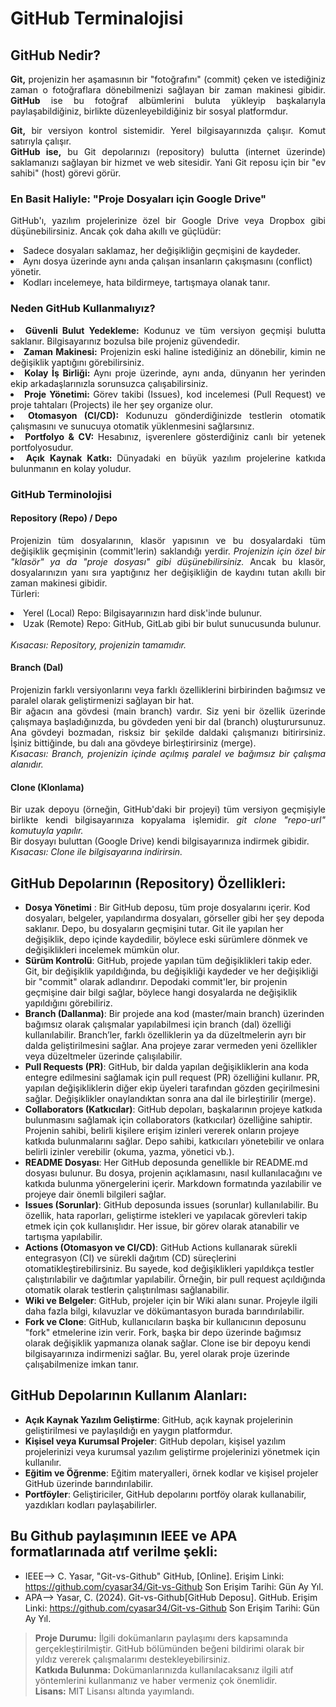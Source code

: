 # GitHub Terminalojisi

## GitHub Nedir?
<p align="justify"><b>Git,</b> projenizin her aşamasının bir "fotoğrafını" (commit) çeken ve istediğiniz zaman o fotoğraflara dönebilmenizi sağlayan bir zaman makinesi gibidir. <b>GitHub</b> ise bu fotoğraf albümlerini buluta yükleyip başkalarıyla paylaşabildiğiniz, birlikte düzenleyebildiğiniz bir sosyal platformdur.</p>
<p align="justify"><b>Git,</b> bir versiyon kontrol sistemidir. Yerel bilgisayarınızda çalışır. Komut satırıyla çalışır.<br>
<b>GitHub ise,</b> bu Git depolarınızı (repository) bulutta (internet üzerinde) saklamanızı sağlayan bir hizmet ve web sitesidir. Yani Git reposu için bir "ev sahibi" (host) görevi görür.</p>

### En Basit Haliyle: "Proje Dosyaları için Google Drive"

<p align="justify">GitHub'ı, yazılım projelerinize özel bir Google Drive veya Dropbox gibi düşünebilirsiniz. Ancak çok daha akıllı ve güçlüdür:
<li>Sadece dosyaları saklamaz, her değişikliğin geçmişini de kaydeder.</li>
<li>Aynı dosya üzerinde aynı anda çalışan insanların çakışmasını (conflict) yönetir.</li>
<li>Kodları incelemeye, hata bildirmeye, tartışmaya olanak tanır.</li>

### Neden GitHub Kullanmalıyız?

<li align="justify"><b> Güvenli Bulut Yedekleme:</b> Kodunuz ve tüm versiyon geçmişi bulutta saklanır. Bilgisayarınız bozulsa bile projeniz güvendedir.</li>

<li align="justify"><b> Zaman Makinesi:</b> Projenizin eski haline istediğiniz an dönebilir, kimin ne değişiklik yaptığını görebilirsiniz.</li>

<li align="justify"><b> Kolay İş Birliği: </b> Aynı proje üzerinde, aynı anda, dünyanın her yerinden ekip arkadaşlarınızla sorunsuzca çalışabilirsiniz.</li>

<li align="justify"><b> Proje Yönetimi: </b> Görev takibi (Issues), kod incelemesi (Pull Request) ve proje tahtaları (Projects) ile her şey organize olur.</li>

<li align="justify"> <b> Otomasyon (CI/CD): </b> Kodunuzu gönderdiğinizde testlerin otomatik çalışmasını ve sunucuya otomatik yüklenmesini sağlarsınız.</li>

<li align="justify"><b> Portfolyo & CV: </b> Hesabınız, işverenlere gösterdiğiniz canlı bir yetenek portfolyosudur. </li>

<li align="justify"> <b>Açık Kaynak Katkı: </b> Dünyadaki en büyük yazılım projelerine katkıda bulunmanın en kolay yoludur. </li>

### GitHub Terminolojisi

#### Repository (Repo) / Depo

<p align="justify">Projenizin tüm dosyalarının, klasör yapısının ve bu dosyalardaki tüm değişiklik geçmişinin (commit'lerin) saklandığı yerdir.
<em>Projenizin için özel bir "klasör" ya da "proje dosyası" gibi düşünebilirsiniz.</em> Ancak bu klasör, dosyalarınızın yanı sıra yaptığınız her değişikliğin de kaydını tutan akıllı bir zaman makinesi gibidir.<br>
Türleri:
<li>Yerel (Local) Repo: Bilgisayarınızın hard disk'inde bulunur.</li>
<li>Uzak (Remote) Repo: GitHub, GitLab gibi bir bulut sunucusunda bulunur.</li><br>
<em>Kısacası: Repository, projenizin tamamıdır.</em>

#### Branch (Dal)

<p align="justify"> Projenizin farklı versiyonlarını veya farklı özelliklerini birbirinden bağımsız ve paralel olarak geliştirmenizi sağlayan bir hat.<br> 
Bir ağacın ana gövdesi (main branch) vardır. Siz yeni bir özellik üzerinde çalışmaya başladığınızda, bu gövdeden yeni bir dal (branch) oluşturursunuz. Ana gövdeyi bozmadan, risksiz bir şekilde daldaki çalışmanızı bitirirsiniz. İşiniz bittiğinde, bu dalı ana gövdeye birleştirirsiniz (merge).<br>
<em>Kısacası: Branch, projenizin içinde açılmış paralel ve bağımsız bir çalışma alanıdır.</em>

#### Clone (Klonlama)

<p align="justify">Bir uzak depoyu (örneğin, GitHub'daki bir projeyi) tüm versiyon geçmişiyle birlikte kendi bilgisayarınıza kopyalama işlemidir.
<em> git clone "repo-url" komutuyla yapılır.</em><br>
Bir dosyayı buluttan (Google Drive) kendi bilgisayarınıza indirmek gibidir.<br>
<em>Kısacası: Clone ile bilgisayarına indirirsin.</em>

## GitHub Depolarının (Repository) Özellikleri:
<p align="justify">
 
- **Dosya Yönetimi** : Bir GitHub deposu, tüm proje dosyalarını içerir. Kod dosyaları, belgeler, yapılandırma dosyaları, görseller gibi her şey depoda saklanır.
Depo, bu dosyaların geçmişini tutar. Git ile yapılan her değişiklik, depo içinde kaydedilir, böylece eski sürümlere dönmek ve değişiklikleri incelemek mümkün olur.
- **Sürüm Kontrolü**: GitHub, projede yapılan tüm değişiklikleri takip eder. Git, bir değişiklik yapıldığında, bu değişikliği kaydeder ve her değişikliği bir "commit" olarak adlandırır.
Depodaki commit'ler, bir projenin geçmişine dair bilgi sağlar, böylece hangi dosyalarda ne değişiklik yapıldığını görebiliriz.
- **Branch (Dallanma)**: Bir projede ana kod (master/main branch) üzerinden bağımsız olarak çalışmalar yapılabilmesi için branch (dal) özelliği kullanılabilir. Branch’ler, farklı özelliklerin ya da düzeltmelerin ayrı bir dalda geliştirilmesini sağlar. Ana projeye zarar vermeden yeni özellikler veya düzeltmeler üzerinde çalışılabilir.
- **Pull Requests (PR)**: GitHub, bir dalda yapılan değişikliklerin ana koda entegre edilmesini sağlamak için pull request (PR) özelliğini kullanır. PR, yapılan değişikliklerin diğer ekip üyeleri tarafından gözden geçirilmesini sağlar. Değişiklikler onaylandıktan sonra ana dal ile birleştirilir (merge).
- **Collaborators (Katkıcılar)**: GitHub depoları, başkalarının projeye katkıda bulunmasını sağlamak için collaborators (katkıcılar) özelliğine sahiptir. Projenin sahibi, belirli kişilere erişim izinleri vererek onların projeye katkıda bulunmalarını sağlar. Depo sahibi, katkıcıları yönetebilir ve onlara belirli izinler verebilir (okuma, yazma, yönetici vb.).
- **README Dosyası**: Her GitHub deposunda genellikle bir README.md dosyası bulunur. Bu dosya, projenin açıklamasını, nasıl kullanılacağını ve katkıda bulunma yönergelerini içerir.
Markdown formatında yazılabilir ve projeye dair önemli bilgileri sağlar.
- **Issues (Sorunlar)**: GitHub deposunda issues (sorunlar) kullanılabilir. Bu özellik, hata raporları, geliştirme istekleri ve yapılacak görevleri takip etmek için çok kullanışlıdır.
Her issue, bir görev olarak atanabilir ve tartışma yapılabilir.
- **Actions (Otomasyon ve CI/CD)**: GitHub Actions kullanarak sürekli entegrasyon (CI) ve sürekli dağıtım (CD) süreçlerini otomatikleştirebilirsiniz. Bu sayede, kod değişiklikleri yapıldıkça testler çalıştırılabilir ve dağıtımlar yapılabilir. Örneğin, bir pull request açıldığında otomatik olarak testlerin çalıştırılması sağlanabilir.
- **Wiki ve Belgeler**: GitHub, projeler için bir Wiki alanı sunar. Projeyle ilgili daha fazla bilgi, kılavuzlar ve dökümantasyon burada barındırılabilir.
- **Fork ve Clone**: GitHub, kullanıcıların başka bir kullanıcının deposunu "fork" etmelerine izin verir. Fork, başka bir depo üzerinde bağımsız olarak değişiklik yapmanıza olanak sağlar.
Clone ise bir depoyu kendi bilgisayarınıza indirmenizi sağlar. Bu, yerel olarak proje üzerinde çalışabilmenize imkan tanır.
</p>

## GitHub Depolarının Kullanım Alanları:
- **Açık Kaynak Yazılım Geliştirme**: GitHub, açık kaynak projelerinin geliştirilmesi ve paylaşıldığı en yaygın platformdur.
- **Kişisel veya Kurumsal Projeler**: GitHub depoları, kişisel yazılım projelerinizi veya kurumsal yazılım geliştirme projelerinizi yönetmek için kullanılır.
- **Eğitim ve Öğrenme**: Eğitim materyalleri, örnek kodlar ve kişisel projeler GitHub üzerinde barındırılabilir.
- **Portföyler**: Geliştiriciler, GitHub depolarını portföy olarak kullanabilir, yazdıkları kodları paylaşabilirler.

## Bu Github paylaşımının IEEE ve APA formatlarınada atıf verilme şekli:
- IEEE--> C. Yasar, "Git-vs-Github" GitHub, [Online]. Erişim Linki: https://github.com/cyasar34/Git-vs-Github Son Erişim Tarihi: Gün Ay Yıl.
- APA--> Yasar, C. (2024). Git-vs-Github[GitHub Deposu]. GitHub. Erişim Linki: https://github.com/cyasar34/Git-vs-Github Son Erişim Tarihi: Gün Ay Yıl.
  
> **Proje Durumu:** İlgili dokümanların paylaşımı ders kapsamında gerçekleştirilmiştir. GitHub bölümünden beğeni bildirimi olarak bir yıldız vererek çalışmalarımı destekleyebilirsiniz. <br>
> **Katkıda Bulunma:** Dokümanlarınızda kullanılacaksanız ilgili atıf yöntemlerini kullanmanız ve haber vermeniz çok önemlidir. <br>
> **Lisans:** MIT Lisansı altında yayımlandı.  




